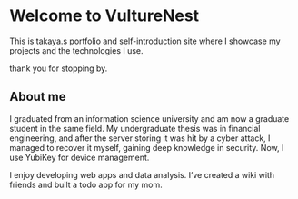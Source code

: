 # Welcome to VultureNest
This is takaya.s portfolio and self-introduction site where I showcase my projects and the technologies I use.

thank you for stopping by.

## About me
I graduated from an information science university and am now a graduate student in the same field. My undergraduate thesis was in financial engineering, and after the server storing it was hit by a cyber attack, I managed to recover it myself, gaining deep knowledge in security. Now, I use YubiKey for device management.

I enjoy developing web apps and data analysis. I’ve created a wiki with friends and built a todo app for my mom.
